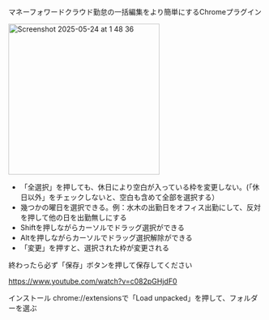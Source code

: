 マネーフォワードクラウド勤怠の一括編集をより簡単にするChromeプラグイン

<img width="298" alt="Screenshot 2025-05-24 at 1 48 36" src="https://github.com/user-attachments/assets/17eb870b-8a57-48c7-bc60-9aba553e1999" />

- 「全選択」を押しても、休日により空白が入っている枠を変更しない。(「休日以外」をチェックしないと、空白も含めて全部を選択する）
- 幾つかの曜日を選択できる。例：水木の出勤日をオフィス出勤にして、反対を押して他の日を出勤無しにする
- Shiftを押しながらカーソルでドラッグ選択ができる
- Altを押しながらカーソルでドラッグ選択解除ができる
- 「変更」を押すと、選択された枠が変更される

終わったら必ず「保存」ボタンを押して保存してください

https://www.youtube.com/watch?v=c082pGHjdF0

インストール
chrome://extensionsで「Load unpacked」を押して、フォルダーを選ぶ
